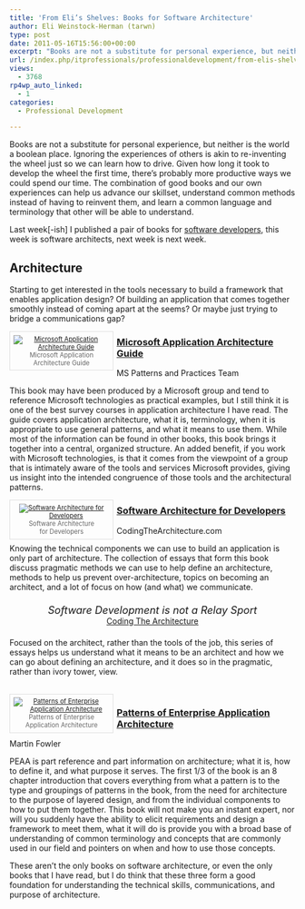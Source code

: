 ```yaml
---
title: 'From Eli’s Shelves: Books for Software Architecture'
author: Eli Weinstock-Herman (tarwn)
type: post
date: 2011-05-16T15:56:00+00:00
excerpt: "Books are not a substitute for personal experience, but neither is the world a boolean place. Ignoring the experiences of others is akin to re-inventing the wheel just so we can learn how to drive. Given how long it took to develop the wheel the first time, there's probably more productive ways we could spend our time. The combination of good books and our own experiences can help us advance our skillset, understand common methods instead of having to reinvent them, and le"
url: /index.php/itprofessionals/professionaldevelopment/from-elis-shelves-software-architecture/
views:
  - 3768
rp4wp_auto_linked:
  - 1
categories:
  - Professional Development

---
```

Books are not a substitute for personal experience, but neither is the world a boolean place. Ignoring the experiences of others is akin to re-inventing the wheel just so we can learn how to drive. Given how long it took to develop the wheel the first time, there&#8217;s probably more productive ways we could spend our time. The combination of good books and our own experiences can help us advance our skillset, understand common methods instead of having to reinvent them, and learn a common language and terminology that other will be able to understand.

Last week[-ish] I published a pair of books for [software developers][1], this week is software architects, next week is next week. 

## Architecture

Starting to get interested in the tools necessary to build a framework that enables application design? Of building an application that comes together smoothly instead of coming apart at the seems? Or maybe just trying to bridge a communications gap? 

<div style="float: left; padding: .5em; width: 170px; margin: 0em .5em .5em 0px; border: 1px solid #dddddd; color: #666666; font-size: .8em; text-align: center; position: relative;">
  <a href="http://msdn.microsoft.com/en-us/library/ff650706.aspx" title="Microsoft Application Architecture Guide as MSDN"><img src="http://www.tiernok.com/_n_images/books/maag.jpg" alt="Microsoft Application Architecture Guide" /></a><br /> Microsoft Application<br />Architecture Guide
</div>

### [Microsoft Application Architecture Guide][2]   
MS Patterns and Practices Team

This book may have been produced by a Microsoft group and tend to reference Microsoft technologies as practical examples, but I still think it is one of the best survey courses in application architecture I have read. The guide covers application architecture, what it is, terminology, when it is appropriate to use general patterns, and what it means to use them. While most of the information can be found in other books, this book brings it together into a central, organized structure. An added benefit, if you work with Microsoft technologies, is that it comes from the viewpoint of a group that is intimately aware of the tools and services Microsoft provides, giving us insight into the intended congruence of those tools and the architectural patterns. <br style="clear: left" />

<div style="float: left; padding: .5em; width: 170px; margin: 0em .5em .5em 0px; border: 1px solid #dddddd; color: #666666; font-size: .8em; text-align: center; position: relative;">
  <a href="http://www.codingthearchitecture.com/pages/book/index.html" title="Software Architecture for Developers at Coding The Architecture.com"><img src="http://www.tiernok.com/_n_images/books/CTA_AFD.jpg" alt="Software Architecture for Developers" style="max-width: 150px;" /></a><br /> Software Architecture<br />for Developers
</div>

### [Software Architecture for Developers][3]   
CodingTheArchitecture.com

Knowing the technical components we can use to build an application is only part of architecture. The collection of essays that form this book discuss pragmatic methods we can use to help define an architecture, methods to help us prevent over-architecture, topics on becoming an architect, and a lot of focus on how (and what) we communicate. 

<div style="text-align: center; padding: .5em; margin: .5em;">
  <span style="font-size: 130%; font-style: italic;">Software Development is not a Relay Sport</span><br /> <a href="http://www.codingthearchitecture.com/pages/book/index.html">Coding The Architecture</a>
</div>

Focused on the architect, rather than the tools of the job, this series of essays helps us understand what it means to be an architect and how we can go about defining an architecture, and it does so in the pragmatic, rather than ivory tower, view.
  
<br style="clear: left" />

<div style="float: left; padding: .5em; width: 170px; margin: 0em .5em .5em 0px; border: 1px solid #dddddd; color: #666666; font-size: .8em; text-align: center; position: relative;">
  <a href="http://www.amazon.com/gp/product/0321127420/" title="Patterns of Enterprise Application Architecture at Amazon"><img src="http://www.tiernok.com/_n_images/books/peaa.jpg" alt="Patterns of Enterprise Application Architecture" /></a><br /> Patterns of Enterprise<br />Application Architecture
</div>

### [Patterns of Enterprise Application Architecture][4]   
Martin Fowler

PEAA is part reference and part information on architecture; what it is, how to define it, and what purpose it serves. The first 1/3 of the book is an 8 chapter introduction that covers everything from what a pattern is to the type and groupings of patterns in the book, from the need for architecture to the purpose of layered design, and from the individual components to how to put them together. This book will not make you an instant expert, nor will you suddenly have the ability to elicit requirements and design a framework to meet them, what it will do is provide you with a broad base of understanding of common terminology and concepts that are commonly used in our field and pointers on when and how to use those concepts. <br style="clear: left" />

These aren&#8217;t the only books on software architecture, or even the only books that I have read, but I do think that these three form a good foundation for understanding the technical skills, communications, and purpose of architecture.

 [1]: /index.php/ITProfessionals/ProfessionalDevelopment/from-elis-shelves-developers "Visit last weeks post"
 [2]: http://msdn.microsoft.com/en-us/library/ff650706.aspx "Microsoft Application Architecture Guide as MSDN"
 [3]: http://www.codingthearchitecture.com/pages/book/index.html "Software Architecture for Developers at CodingTheArchitecture.com"
 [4]: http://www.amazon.com/gp/product/0321127420/ "Don't make Me Think at Amazon"